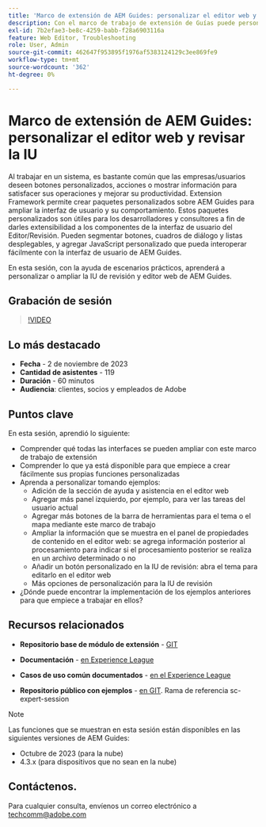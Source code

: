 ```yaml
---
title: 'Marco de extensión de AEM Guides: personalizar el editor web y la interfaz de usuario de revisión'
description: Con el marco de trabajo de extensión de Guías puede personalizar las secciones deseadas de la interfaz de usuario de revisión o del editor web mediante JSON, CSS y JavaScript fáciles de actualizar.
exl-id: 7b2efae3-be8c-4259-babb-f28a6903116a
feature: Web Editor, Troubleshooting
role: User, Admin
source-git-commit: 462647f953895f1976af5383124129c3ee869fe9
workflow-type: tm+mt
source-wordcount: '362'
ht-degree: 0%

---
```


# Marco de extensión de AEM Guides: personalizar el editor web y revisar la IU

Al trabajar en un sistema, es bastante común que las empresas/usuarios deseen botones personalizados, acciones o mostrar información para satisfacer sus operaciones y mejorar su productividad. Extension Framework permite crear paquetes personalizados sobre AEM Guides para ampliar la interfaz de usuario y su comportamiento. Estos paquetes personalizados son útiles para los desarrolladores y consultores a fin de darles extensibilidad a los componentes de la interfaz de usuario del Editor/Revisión. Pueden segmentar botones, cuadros de diálogo y listas desplegables, y agregar JavaScript personalizado que pueda interoperar fácilmente con la interfaz de usuario de AEM Guides.

En esta sesión, con la ayuda de escenarios prácticos, aprenderá a personalizar o ampliar la IU de revisión y editor web de AEM Guides.

## Grabación de sesión

>[!VIDEO](https://video.tv.adobe.com/v/3425476/review-ui-customization-guides-extension-framework-web-editor)

## Lo más destacado

- **Fecha** - 2 de noviembre de 2023
- **Cantidad de asistentes** - 119
- **Duración** - 60 minutos
- **Audiencia**: clientes, socios y empleados de Adobe

## Puntos clave

En esta sesión, aprendió lo siguiente:
- Comprender qué todas las interfaces se pueden ampliar con este marco de trabajo de extensión
- Comprender lo que ya está disponible para que empiece a crear fácilmente sus propias funciones personalizadas
- Aprenda a personalizar tomando ejemplos:
   - Adición de la sección de ayuda y asistencia en el editor web
   - Agregar más panel izquierdo, por ejemplo, para ver las tareas del usuario actual
   - Agregar más botones de la barra de herramientas para el tema o el mapa mediante este marco de trabajo
   - Ampliar la información que se muestra en el panel de propiedades de contenido en el editor web: se agrega información posterior al procesamiento para indicar si el procesamiento posterior se realiza en un archivo determinado o no
   - Añadir un botón personalizado en la IU de revisión: abra el tema para editarlo en el editor web
   - Más opciones de personalización para la IU de revisión
- ¿Dónde puede encontrar la implementación de los ejemplos anteriores para que empiece a trabajar en ellos?


## Recursos relacionados

- **Repositorio base de módulo de extensión** - [GIT](https://github.com/adobe/guides-extension/tree/main)

- **Documentación** - [en Experience League](../../guides-ui-extensions/aem_guides_framework/basic-customisation.md)

- **Casos de uso común documentados** - [en el Experience League](../../guides-ui-extensions/aem_guides_framework/jui-framework.md)

- **Repositorio público con ejemplos** - [en GIT](https://github.com/adobe/guides-extension/tree/sc-expert-session). Rama de referencia sc-expert-session


>[!NOTE]
>
> Las funciones que se muestran en esta sesión están disponibles en las siguientes versiones de AEM Guides:
> - Octubre de 2023 (para la nube)
> - 4.3.x (para dispositivos que no sean en la nube)



## Contáctenos.

Para cualquier consulta, envíenos un correo electrónico a <techcomm@adobe.com>
